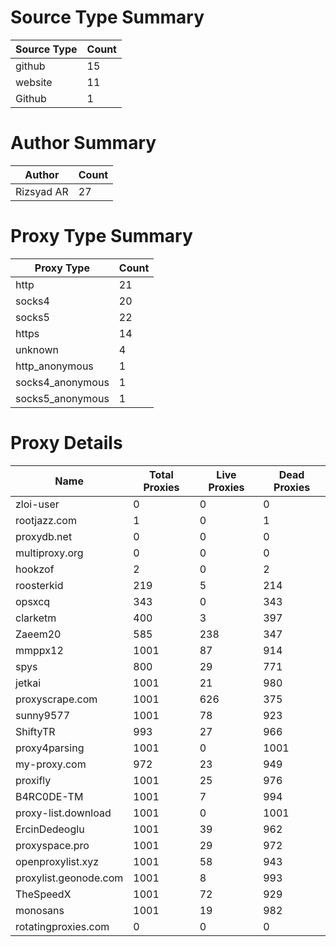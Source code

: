 # Source Type Summary

| Source Type | Count |
|-------------|-------|
| github | 15 |
| website | 11 |
| Github | 1 |


# Author Summary

| Author | Count |
|--------|-------|
| Rizsyad AR | 27 |


# Proxy Type Summary

| Proxy Type | Count |
|------------|-------|
| http | 21 |
| socks4 | 20 |
| socks5 | 22 |
| https | 14 |
| unknown | 4 |
| http_anonymous | 1 |
| socks4_anonymous | 1 |
| socks5_anonymous | 1 |


# Proxy Details

| Name | Total Proxies | Live Proxies | Dead Proxies |
|------|---------------|--------------|---------------|
| zloi-user | 0 | 0 | 0 |
| rootjazz.com | 1 | 0 | 1 |
| proxydb.net | 0 | 0 | 0 |
| multiproxy.org | 0 | 0 | 0 |
| hookzof | 2 | 0 | 2 |
| roosterkid | 219 | 5 | 214 |
| opsxcq | 343 | 0 | 343 |
| clarketm | 400 | 3 | 397 |
| Zaeem20 | 585 | 238 | 347 |
| mmppx12 | 1001 | 87 | 914 |
| spys | 800 | 29 | 771 |
| jetkai | 1001 | 21 | 980 |
| proxyscrape.com | 1001 | 626 | 375 |
| sunny9577 | 1001 | 78 | 923 |
| ShiftyTR | 993 | 27 | 966 |
| proxy4parsing | 1001 | 0 | 1001 |
| my-proxy.com | 972 | 23 | 949 |
| proxifly | 1001 | 25 | 976 |
| B4RC0DE-TM | 1001 | 7 | 994 |
| proxy-list.download | 1001 | 0 | 1001 |
| ErcinDedeoglu | 1001 | 39 | 962 |
| proxyspace.pro | 1001 | 29 | 972 |
| openproxylist.xyz | 1001 | 58 | 943 |
| proxylist.geonode.com | 1001 | 8 | 993 |
| TheSpeedX | 1001 | 72 | 929 |
| monosans | 1001 | 19 | 982 |
| rotatingproxies.com | 0 | 0 | 0 |
